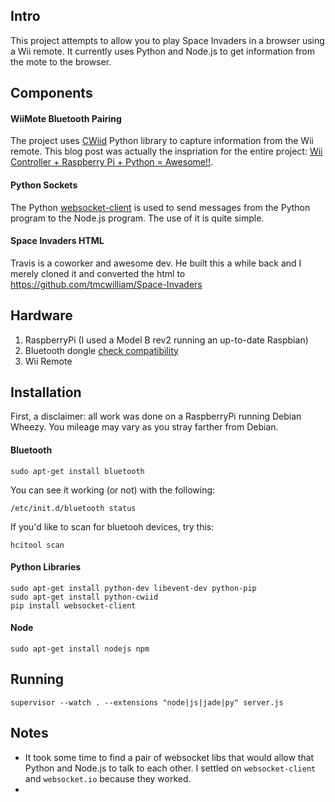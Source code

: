 ## Intro
This project attempts to allow you to play Space Invaders in a browser using a Wii remote. It currently uses Python and Node.js to get information from the mote to the browser.

## Components

#### WiiMote Bluetooth Pairing
The project uses [CWiid](https://github.com/abstrakraft/cwiid) Python library to capture information from the Wii remote. This blog post was actually the inspriation for the entire project: [Wii Controller + Raspberry Pi + Python = Awesome!!](http://www.brianhensley.net/2012/08/wii-controller-raspberry-pi-python.html).

#### Python Sockets
The Python [websocket-client](http://pypi.python.org/pypi/websocket-client/0.8.0) is used to send messages from the Python program to the Node.js program.  The use of it is quite simple.

#### Space Invaders HTML
Travis is a coworker and awesome dev.  He built this a while back and I merely cloned it and converted the html to https://github.com/tmcwilliam/Space-Invaders

## Hardware

1. RaspberryPi (I used a Model B rev2 running an up-to-date Raspbian)
2. Bluetooth dongle [check compatibility](http://elinux.org/RPi_VerifiedPeripherals#Working_Bluetooth_adapters)
3. Wii Remote

## Installation
First, a disclaimer: all work was done on a RaspberryPi running Debian Wheezy.  You mileage may vary as you stray farther from Debian.

#### Bluetooth

    sudo apt-get install bluetooth

You can see it working (or not) with the following:

    /etc/init.d/bluetooth status

If you'd like to scan for bluetooh devices, try this:

    hcitool scan

#### Python Libraries

    sudo apt-get install python-dev libevent-dev python-pip
    sudo apt-get install python-cwiid
    pip install websocket-client

#### Node

    sudo apt-get install nodejs npm

## Running

    supervisor --watch . --extensions "node|js|jade|py" server.js

## Notes
* It took some time to find a pair of websocket libs that would allow that Python and Node.js to talk to each other. I settled on ``websocket-client`` and ``websocket.io`` because they worked.
* 
